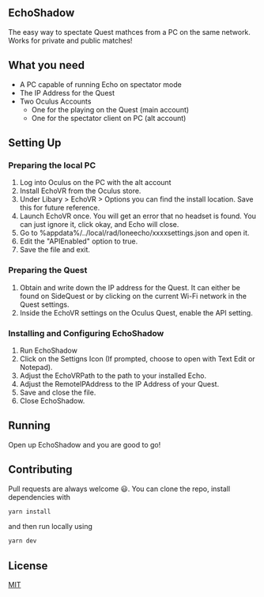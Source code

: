 ## EchoShadow

The easy way to spectate Quest mathces from a PC on the same network. Works for private and public matches!

## What you need

- A PC capable of running Echo on spectator mode
- The IP Address for the Quest
- Two Oculus Accounts
  - One for the playing on the Quest (main account)
  - One for the spectator client on PC (alt account)

## Setting Up

### Preparing the local PC

1. Log into Oculus on the PC with the alt account
2. Install EchoVR from the Oculus store.
3. Under Libary > EchoVR > Options you can find the install location. Save this for future reference.
4. Launch EchoVR once. You will get an error that no headset is found. You can just ignore it, click okay, and Echo will close.
5. Go to %appdata%/../local/rad/loneecho/xxxxsettings.json and open it.
6. Edit the "APIEnabled" option to true.
7. Save the file and exit.

### Preparing the Quest

1. Obtain and write down the IP address for the Quest. It can either be found on SideQuest or by clicking on the current Wi-Fi network in the Quest settings.
2. Inside the EchoVR settings on the Oculus Quest, enable the API setting.

### Installing and Configuring EchoShadow

1. Run EchoShadow
2. Click on the Settigns Icon (If prompted, choose to open with Text Edit or Notepad).
3. Adjust the EchoVRPath to the path to your installed Echo.
4. Adjust the RemoteIPAddress to the IP Address of your Quest.
5. Save and close the file.
6. Close EchoShadow.

## Running

Open up EchoShadow and you are good to go!

## Contributing

Pull requests are always welcome 😃. You can clone the repo, install dependencies with

```bash
yarn install
```

and then run locally using

```bash
yarn dev
```

## License

[MIT](https://choosealicense.com/licenses/mit/)
